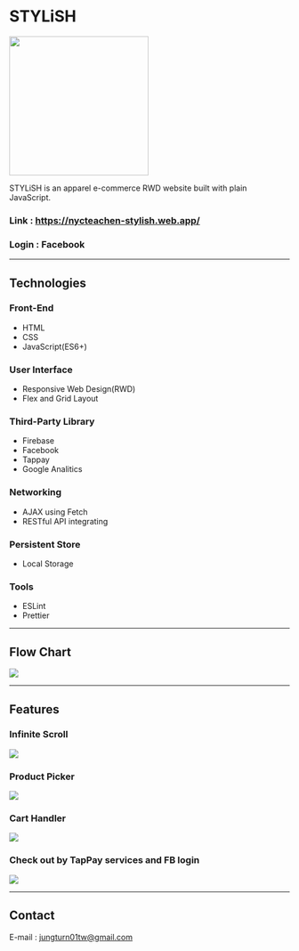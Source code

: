 # STYLiSH

<img src="https://nycteachen-stylish.firebaseapp.com/images/logo.png" style="width:250px"/>

STYLiSH is an apparel e-commerce RWD website built with plain JavaScript.

### Link : https://nycteachen-stylish.web.app/

### Login : Facebook

---

## **Technologies**

### **Front-End**

- HTML
- CSS
- JavaScript(ES6+)

### **User Interface**

- Responsive Web Design(RWD)
- Flex and Grid Layout

### **Third-Party Library**

- Firebase
- Facebook
- Tappay
- Google Analitics

### **Networking**

- AJAX using Fetch
- RESTful API integrating

### **Persistent Store**

- Local Storage

### **Tools**

- ESLint
- Prettier

---

## **Flow Chart**

<img src="https://imgur.com/0ODpAUG.png" />

---

## **Features**

### Infinite Scroll

<img src="https://imgur.com/QSRKhNU.gif"/>

### Product Picker

<img src="https://imgur.com/bmsE6P1.gif"/>

### Cart Handler

<img src="https://imgur.com/fQTVjeD.gif"/>

### Check out by TapPay services and FB login

<img src="https://imgur.com/B7FLXQg.gif"/>

---

## **Contact**

E-mail : jungturn01tw@gmail.com
